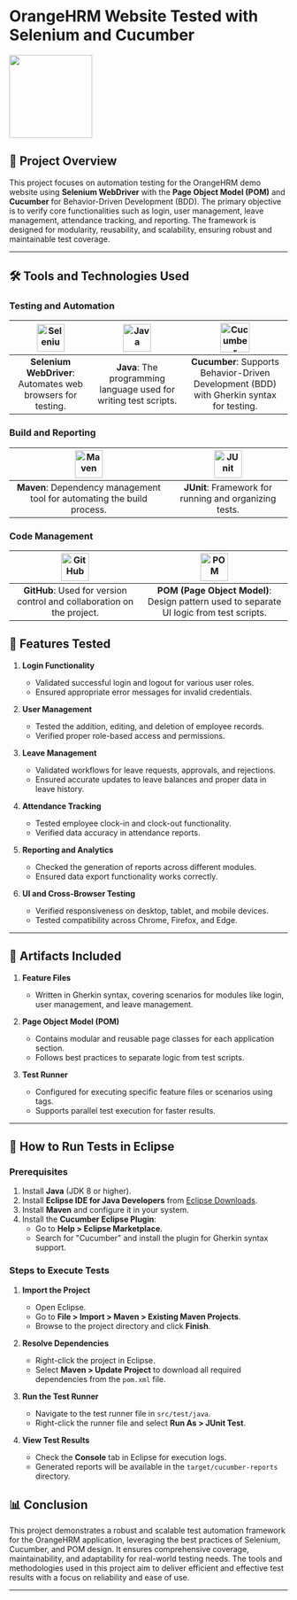 # OrangeHRM Website Tested with Selenium and Cucumber

<img src="https://github.com/user-attachments/assets/066a833c-dcd4-4f38-8476-ba146207ae5a" height="150"/>


## 📌 Project Overview

This project focuses on automation testing for the OrangeHRM demo website using **Selenium WebDriver** with the **Page Object Model (POM)** and **Cucumber** for Behavior-Driven Development (BDD). The primary objective is to verify core functionalities such as login, user management, leave management, attendance tracking, and reporting. The framework is designed for modularity, reusability, and scalability, ensuring robust and maintainable test coverage.

---

## 🛠 Tools and Technologies Used

### Testing and Automation

| <img src="https://upload.wikimedia.org/wikipedia/commons/d/d5/Selenium_Logo.png" alt="Selenium" width="50"/> | <img src="https://upload.wikimedia.org/wikipedia/en/3/30/Java_programming_language_logo.svg" alt="Java" width="50"/> | <img src="https://static.javatpoint.com/tutorial/cucumber/images/cucumber-testing-tutorial.png" alt="Cucumber" width="53"/> |
|:-----------------------------------------------------------------------------------------:|:-------------------------------------------------------------------------------------------:|:-----------------------------------------------------------------------------------------------:|
| **Selenium WebDriver**: Automates web browsers for testing.                              | **Java**: The programming language used for writing test scripts.                            | **Cucumber**: Supports Behavior-Driven Development (BDD) with Gherkin syntax for testing.      |

### Build and Reporting

| <img src="https://maven.apache.org/images/maven-logo-black-on-white.png" alt="Maven" width="50"/> | <img src="https://junit.org/junit4/images/junit-logo.png" alt="JUnit" width="50"/> |
|:--------------------------------------------------------------------:|:------------------------------------------------------:|
| **Maven**: Dependency management tool for automating the build process. | **JUnit**: Framework for running and organizing tests. |


### Code Management

| <img src="https://github.githubassets.com/images/modules/logos_page/GitHub-Mark.png" alt="GitHub" width="50"/> | <img src="https://upload.wikimedia.org/wikipedia/commons/8/8e/Page-object-model-diagram.png" alt="POM" width="50"/> |
|:-----------------------------------------------------------------------------------:|:--------------------------------------------------------------------------------------------:|
| **GitHub**: Used for version control and collaboration on the project.                | **POM (Page Object Model)**: Design pattern used to separate UI logic from test scripts.      |


## 🧪 Features Tested

1. **Login Functionality**  
   - Validated successful login and logout for various user roles.  
   - Ensured appropriate error messages for invalid credentials.  

2. **User Management**  
   - Tested the addition, editing, and deletion of employee records.  
   - Verified proper role-based access and permissions.  

3. **Leave Management**  
   - Validated workflows for leave requests, approvals, and rejections.  
   - Ensured accurate updates to leave balances and proper data in leave history.  

4. **Attendance Tracking**  
   - Tested employee clock-in and clock-out functionality.  
   - Verified data accuracy in attendance reports.  

5. **Reporting and Analytics**  
   - Checked the generation of reports across different modules.  
   - Ensured data export functionality works correctly.  

6. **UI and Cross-Browser Testing**  
   - Verified responsiveness on desktop, tablet, and mobile devices.  
   - Tested compatibility across Chrome, Firefox, and Edge.  

---

## 📂 Artifacts Included

1. **Feature Files**  
   - Written in Gherkin syntax, covering scenarios for modules like login, user management, and leave management.  

2. **Page Object Model (POM)**  
   - Contains modular and reusable page classes for each application section.  
   - Follows best practices to separate logic from test scripts.  

3. **Test Runner**  
   - Configured for executing specific feature files or scenarios using tags.  
   - Supports parallel test execution for faster results.  

---

## 🚀 How to Run Tests in Eclipse

### **Prerequisites**

1. Install **Java** (JDK 8 or higher).  
2. Install **Eclipse IDE for Java Developers** from [Eclipse Downloads](https://www.eclipse.org/downloads/).  
3. Install **Maven** and configure it in your system.  
4. Install the **Cucumber Eclipse Plugin**:  
   - Go to **Help > Eclipse Marketplace**.  
   - Search for "Cucumber" and install the plugin for Gherkin syntax support.

### **Steps to Execute Tests**

1. **Import the Project**  
   - Open Eclipse.  
   - Go to **File > Import > Maven > Existing Maven Projects**.  
   - Browse to the project directory and click **Finish**.  

2. **Resolve Dependencies**  
   - Right-click the project in Eclipse.  
   - Select **Maven > Update Project** to download all required dependencies from the `pom.xml` file.  

3. **Run the Test Runner**  
   - Navigate to the test runner file in `src/test/java`. 
   - Right-click the runner file and select **Run As > JUnit Test**.  

4. **View Test Results**  
   - Check the **Console** tab in Eclipse for execution logs.  
   - Generated reports will be available in the `target/cucumber-reports` directory.  


## 📊 Conclusion

This project demonstrates a robust and scalable test automation framework for the OrangeHRM application, leveraging the best practices of Selenium, Cucumber, and POM design. It ensures comprehensive coverage, maintainability, and adaptability for real-world testing needs. The tools and methodologies used in this project aim to deliver efficient and effective test results with a focus on reliability and ease of use.

---
